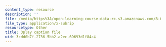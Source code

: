 ```yaml
---
content_type: resource
description: ''
file: /media/https%3A/open-learning-course-data-rc.s3.amazonaws.com/8-01sc-classical-mechanics-fall-2016/3cdd0b7f27365bb2a2ec69693d1f84c4_esHLwySu4XU.vtt
file_type: application/x-subrip
resourcetype: Other
title: 3play caption file
uid: 3cdd0b7f-2736-5bb2-a2ec-69693d1f84c4
---
```

